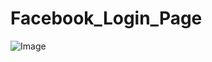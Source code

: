 # Facebook_Login_Page

![Image](https://github.com/user-attachments/assets/43e05dae-89fc-401b-a7b6-2368e51e40de)

